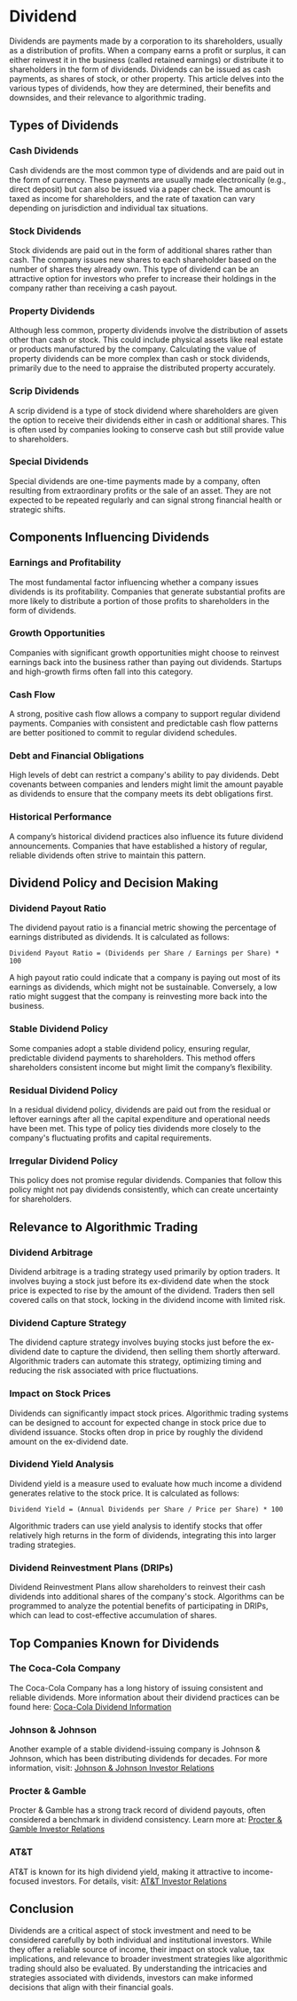 # Dividend

Dividends are payments made by a corporation to its shareholders, usually as a distribution of profits. When a company earns a profit or surplus, it can either reinvest it in the business (called retained earnings) or distribute it to shareholders in the form of dividends. Dividends can be issued as cash payments, as shares of stock, or other property. This article delves into the various types of dividends, how they are determined, their benefits and downsides, and their relevance to algorithmic trading.

## Types of Dividends

### Cash Dividends

Cash dividends are the most common type of dividends and are paid out in the form of currency. These payments are usually made electronically (e.g., direct deposit) but can also be issued via a paper check. The amount is taxed as income for shareholders, and the rate of taxation can vary depending on jurisdiction and individual tax situations.

### Stock Dividends

Stock dividends are paid out in the form of additional shares rather than cash. The company issues new shares to each shareholder based on the number of shares they already own. This type of dividend can be an attractive option for investors who prefer to increase their holdings in the company rather than receiving a cash payout.

### Property Dividends

Although less common, property dividends involve the distribution of assets other than cash or stock. This could include physical assets like real estate or products manufactured by the company. Calculating the value of property dividends can be more complex than cash or stock dividends, primarily due to the need to appraise the distributed property accurately.

### Scrip Dividends

A scrip dividend is a type of stock dividend where shareholders are given the option to receive their dividends either in cash or additional shares. This is often used by companies looking to conserve cash but still provide value to shareholders.

### Special Dividends

Special dividends are one-time payments made by a company, often resulting from extraordinary profits or the sale of an asset. They are not expected to be repeated regularly and can signal strong financial health or strategic shifts.

## Components Influencing Dividends

### Earnings and Profitability

The most fundamental factor influencing whether a company issues dividends is its profitability. Companies that generate substantial profits are more likely to distribute a portion of those profits to shareholders in the form of dividends.

### Growth Opportunities

Companies with significant growth opportunities might choose to reinvest earnings back into the business rather than paying out dividends. Startups and high-growth firms often fall into this category.

### Cash Flow

A strong, positive cash flow allows a company to support regular dividend payments. Companies with consistent and predictable cash flow patterns are better positioned to commit to regular dividend schedules.

### Debt and Financial Obligations

High levels of debt can restrict a company's ability to pay dividends. Debt covenants between companies and lenders might limit the amount payable as dividends to ensure that the company meets its debt obligations first.

### Historical Performance

A company’s historical dividend practices also influence its future dividend announcements. Companies that have established a history of regular, reliable dividends often strive to maintain this pattern.

## Dividend Policy and Decision Making

### Dividend Payout Ratio

The dividend payout ratio is a financial metric showing the percentage of earnings distributed as dividends. It is calculated as follows:

```
Dividend Payout Ratio = (Dividends per Share / Earnings per Share) * 100
```

A high payout ratio could indicate that a company is paying out most of its earnings as dividends, which might not be sustainable. Conversely, a low ratio might suggest that the company is reinvesting more back into the business.

### Stable Dividend Policy

Some companies adopt a stable dividend policy, ensuring regular, predictable dividend payments to shareholders. This method offers shareholders consistent income but might limit the company’s flexibility.

### Residual Dividend Policy

In a residual dividend policy, dividends are paid out from the residual or leftover earnings after all the capital expenditure and operational needs have been met. This type of policy ties dividends more closely to the company's fluctuating profits and capital requirements.

### Irregular Dividend Policy

This policy does not promise regular dividends. Companies that follow this policy might not pay dividends consistently, which can create uncertainty for shareholders.

## Relevance to Algorithmic Trading

### Dividend Arbitrage

Dividend arbitrage is a trading strategy used primarily by option traders. It involves buying a stock just before its ex-dividend date when the stock price is expected to rise by the amount of the dividend. Traders then sell covered calls on that stock, locking in the dividend income with limited risk.

### Dividend Capture Strategy

The dividend capture strategy involves buying stocks just before the ex-dividend date to capture the dividend, then selling them shortly afterward. Algorithmic traders can automate this strategy, optimizing timing and reducing the risk associated with price fluctuations.

### Impact on Stock Prices

Dividends can significantly impact stock prices. Algorithmic trading systems can be designed to account for expected change in stock price due to dividend issuance. Stocks often drop in price by roughly the dividend amount on the ex-dividend date.

### Dividend Yield Analysis

Dividend yield is a measure used to evaluate how much income a dividend generates relative to the stock price. It is calculated as follows:

```
Dividend Yield = (Annual Dividends per Share / Price per Share) * 100
```

Algorithmic traders can use yield analysis to identify stocks that offer relatively high returns in the form of dividends, integrating this into larger trading strategies.

### Dividend Reinvestment Plans (DRIPs)

Dividend Reinvestment Plans allow shareholders to reinvest their cash dividends into additional shares of the company's stock. Algorithms can be programmed to analyze the potential benefits of participating in DRIPs, which can lead to cost-effective accumulation of shares.

## Top Companies Known for Dividends

### The Coca-Cola Company

The Coca-Cola Company has a long history of issuing consistent and reliable dividends. More information about their dividend practices can be found here: [Coca-Cola Dividend Information](https://investors.coca-colacompany.com/)

### Johnson & Johnson

Another example of a stable dividend-issuing company is Johnson & Johnson, which has been distributing dividends for decades. For more information, visit: [Johnson & Johnson Investor Relations](https://www.investor.jnj.com/)

### Procter & Gamble

Procter & Gamble has a strong track record of dividend payouts, often considered a benchmark in dividend consistency. Learn more at: [Procter & Gamble Investor Relations](https://www.pginvestor.com/)

### AT&T

AT&T is known for its high dividend yield, making it attractive to income-focused investors. For details, visit: [AT&T Investor Relations](https://investors.att.com/)

## Conclusion

Dividends are a critical aspect of stock investment and need to be considered carefully by both individual and institutional investors. While they offer a reliable source of income, their impact on stock value, tax implications, and relevance to broader investment strategies like algorithmic trading should also be evaluated. By understanding the intricacies and strategies associated with dividends, investors can make informed decisions that align with their financial goals.